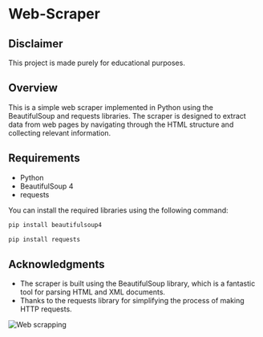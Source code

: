 # Web-Scraper

## Disclaimer
This project is made purely for educational purposes.

## Overview

This is a simple web scraper implemented in Python using the BeautifulSoup and requests libraries. The scraper is designed to extract data from web pages by navigating through the HTML structure and collecting relevant information.

## Requirements

- Python
- BeautifulSoup 4
- requests

You can install the required libraries using the following command:

```bash
pip install beautifulsoup4
```
```bash
pip install requests
```


## Acknowledgments

- The scraper is built using the BeautifulSoup library, which is a fantastic tool for parsing HTML and XML documents.
- Thanks to the requests library for simplifying the process of making HTTP requests.

![Web scrapping](https://github.com/Armaan-Agarwal/Web-Scraper/assets/139562023/1143ef8c-0413-4529-90cd-1626da806079)
